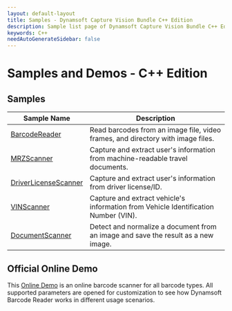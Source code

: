 ```yaml
---
layout: default-layout
title: Samples - Dynamsoft Capture Vision Bundle C++ Edition
description: Sample list page of Dynamsoft Capture Vision Bundle C++ Edition.
keywords: C++
needAutoGenerateSidebar: false
---
```


# Samples and Demos - C++ Edition

## Samples

| Sample Name | Description |
| --- | --- |
| <a href="https://github.com/Dynamsoft/barcode-reader-c-cpp-samples" target="_blank">BarcodeReader</a> | Read barcodes from an image file, video frames, and directory with image files. |
| <a href="https://github.com/Dynamsoft/capture-vision-cpp-samples/tree/main/Samples/MRZScanner" target="_blank">MRZScanner</a> | Capture and extract user's information from machine-readable travel documents. |
| <a href="https://github.com/Dynamsoft/capture-vision-cpp-samples/tree/main/Samples/DriverLicenseScanner" target="_blank">DriverLicenseScanner</a> | Capture and extract user's information from driver license/ID. |
| <a href="https://github.com/Dynamsoft/capture-vision-cpp-samples/tree/main/Samples/VINScanner" target="_blank">VINScanner</a> | Capture and extract vehicle's information from Vehicle Identification Number (VIN). |
| <a href="https://github.com/Dynamsoft/capture-vision-cpp-samples/tree/main/Samples/DocumentScanner" target="_blank">DocumentScanner</a> | Detect and normalize a document from an image and save the result as a new image. |

## Official Online Demo
This <a href="https://demo.dynamsoft.com/barcode-reader/" target="_blank">Online Demo</a> is an online barcode scanner for all barcode types. All supported parameters are opened for customization to see how Dynamsoft Barcode Reader works in different usage scenarios. 
